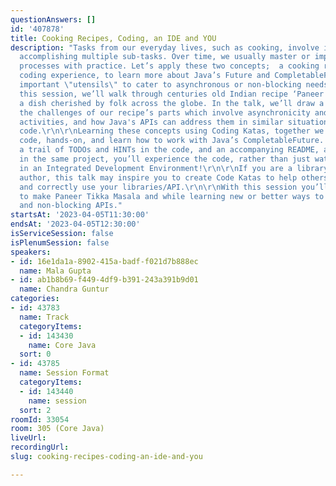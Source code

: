 ```yaml
---
questionAnswers: []
id: '407878'
title: Cooking Recipes, Coding, an IDE and YOU
description: "Tasks from our everyday lives, such as cooking, involve initiating and
  accomplishing multiple sub-tasks. Over time, we usually master or improve upon these
  processes with practice. Let’s apply these two concepts;  a cooking recipe and hands-on
  coding experience, to learn more about Java’s Future and CompletableFuture API,
  important \"utensils\" to cater to asynchronous or non-blocking needs in Java.\r\n\r\nIn
  this session, we’ll walk through centuries old Indian recipe ‘Paneer Tikka Masala’-
  a dish cherished by folk across the globe. In the talk, we’ll draw a parallel between
  the challenges of our recipe’s parts which involve asynchronicity and non-blocking
  activities, and how Java's APIs can address them in similar situations in your application
  code.\r\n\r\nLearning these concepts using Coding Katas, together we will fix failing
  code, hands-on, and learn how to work with Java’s CompletableFuture. By following
  a trail of TODOs and HINTs in the code, and an accompanying README, all integrated
  in the same project, you’ll experience the code, rather than just watching a deck,
  in an Integrated Development Environment!\r\n\r\nIf you are a library or an API
  author, this talk may inspire you to create Code Katas to help others understand
  and correctly use your libraries/API.\r\n\r\nWith this session you’ll learn how
  to make Paneer Tikka Masala and while learning new or better ways to use Java asynchronous
  and non-blocking APIs."
startsAt: '2023-04-05T11:30:00'
endsAt: '2023-04-05T12:30:00'
isServiceSession: false
isPlenumSession: false
speakers:
- id: 16e1da1a-8902-415a-badf-f021d7b888ec
  name: Mala Gupta
- id: ab1b8b69-f449-4df9-b391-243a391b9d01
  name: Chandra Guntur
categories:
- id: 43783
  name: Track
  categoryItems:
  - id: 143430
    name: Core Java
  sort: 0
- id: 43785
  name: Session Format
  categoryItems:
  - id: 143440
    name: session
  sort: 2
roomId: 33054
room: 305 (Core Java)
liveUrl: 
recordingUrl: 
slug: cooking-recipes-coding-an-ide-and-you

---
```

